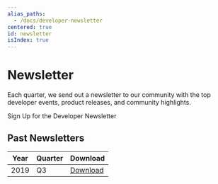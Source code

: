 ```yaml
---
alias_paths:
  - /docs/developer-newsletter
centered: true
id: newsletter
isIndex: true
---
```


# Newsletter

Each quarter, we send out a newsletter to our community with the top developer
events, product releases, and community highlights.

<CTA to="https://community.box.com/t5/Box-Newsletters/bg-p/Newsletters" narrow>
  Sign Up for the Developer Newsletter

</CTA>

## Past Newsletters

| Year | Quarter | Download                |
| ---- | ------- | ----------------------- |
| 2019 | Q3      | [Download][download-2019-q3] |

[download-2019-q3]: https://cloud.box.com/s/m7i1r21wudyl2cjnhotgvggou36w8rbx
